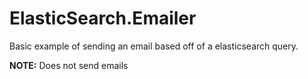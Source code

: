ElasticSearch.Emailer
=====================

Basic example of sending an email based off of a elasticsearch query.

__NOTE:__ Does not send emails
